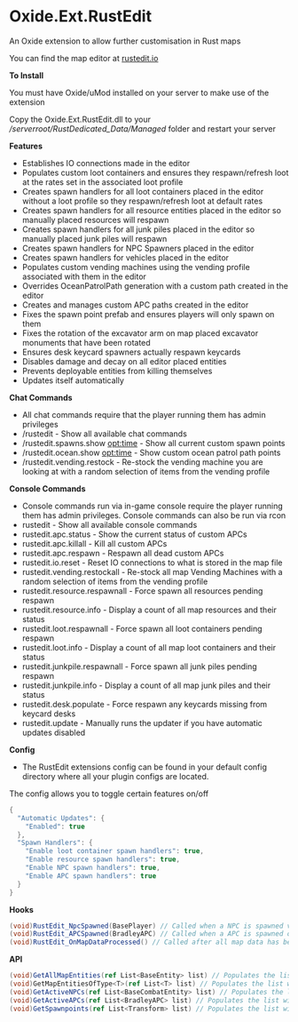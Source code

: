 # Oxide.Ext.RustEdit
An Oxide extension to allow further customisation in Rust maps

You can find the map editor at [rustedit.io](https://www.rustedit.io "rustedit.io")

**To Install**

You must have Oxide/uMod installed on your server to make use of the extension

Copy the Oxide.Ext.RustEdit.dll to your */serverroot/RustDedicated_Data/Managed* folder and restart your server

**Features**
* Establishes IO connections made in the editor
* Populates custom loot containers and ensures they respawn/refresh loot at the rates set in the associated loot profile
* Creates spawn handlers for all loot containers placed in the editor without a loot profile so they respawn/refresh loot at default rates
* Creates spawn handlers for all resource entities placed in the editor so manually placed resources will respawn
* Creates spawn handlers for all junk piles placed in the editor so manually placed junk piles will respawn
* Creates spawn handlers for NPC Spawners placed in the editor
* Creates spawn handlers for vehicles placed in the editor
* Populates custom vending machines using the vending profile associated with them in the editor
* Overrides OceanPatrolPath generation with a custom path created in the editor
* Creates and manages custom APC paths created in the editor
* Fixes the spawn point prefab and ensures players will only spawn on them
* Fixes the rotation of the excavator arm on map placed excavator monuments that have been rotated
* Ensures desk keycard spawners actually respawn keycards
* Disables damage and decay on all editor placed entities
* Prevents deployable entities from killing themselves
* Updates itself automatically

**Chat Commands**
* All chat commands require that the player running them has admin privileges
* /rustedit - Show all available chat commands
* /rustedit.spawns.show <opt:time> - Show all current custom spawn points
* /rustedit.ocean.show <opt:time> - Show custom ocean patrol path points
* /rustedit.vending.restock - Re-stock the vending machine you are looking at with a random selection of items from the vending profile

**Console Commands**
* Console commands run via in-game console require the player running them has admin privileges. Console commands can also be run via rcon
* rustedit - Show all available console commands
* rustedit.apc.status - Show the current status of custom APCs
* rustedit.apc.killall - Kill all custom APCs
* rustedit.apc.respawn - Respawn all dead custom APCs
* rustedit.io.reset - Reset IO connections to what is stored in the map file
* rustedit.vending.restockall - Re-stock all map Vending Machines with a random selection of items from the vending profile
* rustedit.resource.respawnall - Force spawn all resources pending respawn
* rustedit.resource.info - Display a count of all map resources and their status
* rustedit.loot.respawnall - Force spawn all loot containers pending respawn
* rustedit.loot.info - Display a count of all map loot containers and their status
* rustedit.junkpile.respawnall - Force spawn all junk piles pending respawn
* rustedit.junkpile.info - Display a count of all map junk piles and their status
* rustedit.desk.populate - Force respawn any keycards missing from keycard desks
* rustedit.update - Manually runs the updater if you have automatic updates disabled

**Config**
* The RustEdit extensions config can be found in your default config directory where all your plugin configs are located.

The config allows you to toggle certain features on/off

```csharp
{
  "Automatic Updates": {
    "Enabled": true
  },
  "Spawn Handlers": {
    "Enable loot container spawn handlers": true,
    "Enable resource spawn handlers": true,
    "Enable NPC spawn handlers": true,
    "Enable APC spawn handlers": true
  }
}
```


**Hooks**
```csharp 
(void)RustEdit_NpcSpawned(BasePlayer) // Called when a NPC is spawned via a NPC spawner
(void)RustEdit_APCSpawned(BradleyAPC) // Called when a APC is spawned on a custom APC path
(void)RustEdit_OnMapDataProcessed() // Called after all map data has been processed (IO connections have been made, loot and resources are setup to respawn, NPC and APC spawners ready etc)
```

**API**
```csharp
(void)GetAllMapEntities(ref List<BaseEntity> list) // Populates the list with all map placed entities
(void)GetMapEntitiesOfType<T>(ref List<T> list) // Populates the list with all map placed entities of the specified type (that inherit from BaseEntity)
(void)GetActiveNPCs(ref List<BaseCombatEntity> list) // Populates the list with all active NPC's spawn via NPC Spawners
(void)GetActiveAPCs(ref List<BradleyAPC> list) // Populates the list with all active APC's on custom APC paths
(void)GetSpawnpoints(ref List<Transform> list) // Populates the list with Transform components of all editor placed spawn points
```
